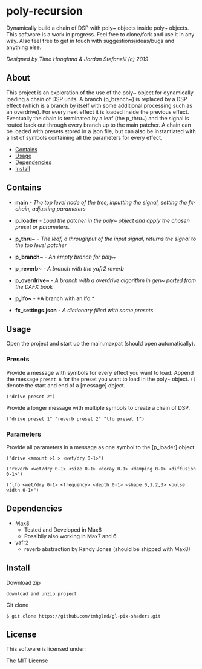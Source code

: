# poly-recursion

Dynamically build a chain of DSP with poly~ objects inside poly~ objects. This software is a work in progress. Feel free to clone/fork and use it in any way. Also feel free to get in touch with suggestions/ideas/bugs and anything else.

*Designed by Timo Hoogland & Jordan Stefanelli (c) 2019*

## About

This project is an exploration of the use of the poly~ object for dynamically loading a chain of DSP units. A branch (p_branch~) is replaced by a DSP effect (which is a branch by itself with some additional processing such as an overdrive). For every next effect it is loaded inside the previous effect. Eventually the chain is terminated by a leaf (the p_thru~) and the signal is routed back out through every branch up to the main patcher. A chain can be loaded with presets stored in a json file, but can also be instantiated with a list of symbols containing all the parameters for every effect.

- [Contains](#Contains)
- [Usage](#Usage)
- [Dependencies](#Dependencies)
- [Install](#Install)

## Contains

- **main** - *The top level node of the tree, inputting the signal, setting the fx-chain, adjusting parameters*

- **p_loader** - *Load the patcher in the poly~ object and apply the chosen preset or parameters.*

- **p_thru~** - *The leaf, a throughput of the input signal, returns the signal to the top level patcher*

- **p_branch~** - *An empty branch for poly~*

- **p_reverb~** - *A branch with the yafr2 reverb*

- **p_overdrive~** - *A branch with a overdrive algorithm in gen~ ported from the DAFX book*

- **p_lfo~** - *A branch with an lfo *

- **fx_settings.json** - *A dictionary filled with some presets*

## Usage
Open the project and start up the main.maxpat (should open automatically). 

### Presets

Provide a message with symbols for every effect you want to load. Append the message `preset n` for the preset you want to load in the poly~ object. `()` denote the start and end of a \[message] object.
```
("drive preset 2")
```
Provide a longer message with multiple symbols to create a chain of DSP.
```
("drive preset 1" "reverb preset 2" "lfo preset 1")
```
### Parameters
Provide all parameters in a message as one symbol to the \[p_loader] object
```
("drive <amount >1 > <wet/dry 0-1>")
```
```
("reverb <wet/dry 0-1> <size 0-1> <decay 0-1> <damping 0-1> <diffusion 0-1>")
```
```
("lfo <wet/dry 0-1> <frequency> <depth 0-1> <shape 0,1,2,3> <pulse width 0-1>")
```

## Dependencies

- Max8
  - Tested and Developed in Max8
  - Possibily also working in Max7 and 6
- yafr2
  - reverb abstraction by Randy Jones (should be shipped with Max8)

## Install

Download zip
```
download and unzip project
```
Git clone
```
$ git clone https://github.com/tmhglnd/gl-pix-shaders.git
```

## License

This software is licensed under:

The MIT License
